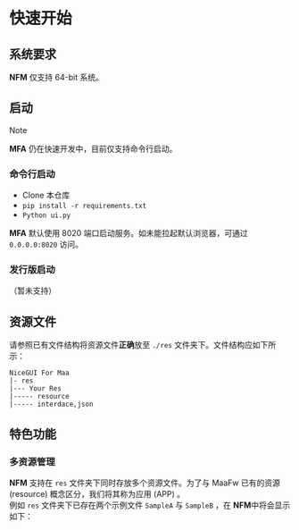 # 快速开始

## 系统要求
**NFM** 仅支持 64-bit 系统。

## 启动
>[!NOTE]
**MFA** 仍在快速开发中，目前仅支持命令行启动。

### 命令行启动
- Clone 本仓库
- `pip install -r requirements.txt`
- `Python ui.py`

**MFA** 默认使用 8020 端口启动服务。如未能拉起默认浏览器，可通过 `0.0.0.0:8020` 访问。

### 发行版启动
（暂未支持）

## 资源文件
请参照已有文件结构将资源文件**正确**放至 `./res` 文件夹下。文件结构应如下所示：
```
NiceGUI For Maa
|- res
|--- Your Res
|----- resource
|----- interdace,json
```

## 特色功能
### 多资源管理
**NFM** 支持在 `res` 文件夹下同时存放多个资源文件。为了与 MaaFw 已有的资源 (resource) 概念区分，我们将其称为应用 (APP) 。\
例如 `res` 文件夹下已存在两个示例文件 `SampleA` 与 `SampleB` ，在 **NFM**中将会显示如下：